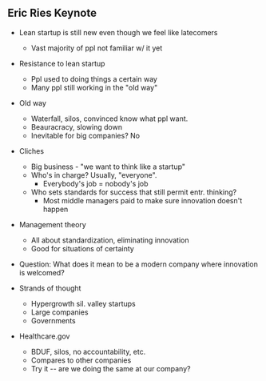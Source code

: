Eric Ries Keynote
-----------------

* Lean startup is still new even though we feel like latecomers
  * Vast majority of ppl not familiar w/ it yet

* Resistance to lean startup
  * Ppl used to doing things a certain way
  * Many ppl still working in the "old way"

* Old way
  * Waterfall, silos, convinced know what ppl want.
  * Beauracracy, slowing down
  * Inevitable for big companies? No

* Cliches
  * Big business - "we want to think like a startup"
  * Who's in charge? Usually, "everyone".
    * Everybody's job = nobody's job
  * Who sets standards for success that still permit entr. thinking?
    * Most middle managers paid to make sure innovation doesn't happen

* Management theory
  * All about standardization, eliminating innovation
  * Good for situations of certainty

* Question: What does it mean to be a modern company where innovation is welcomed?

* Strands of thought
  * Hypergrowth sil. valley startups
  * Large companies
  * Governments

* Healthcare.gov
  * BDUF, silos, no accountability, etc.
  * Compares to other companies
  * Try it -- are we doing the same at our company?
